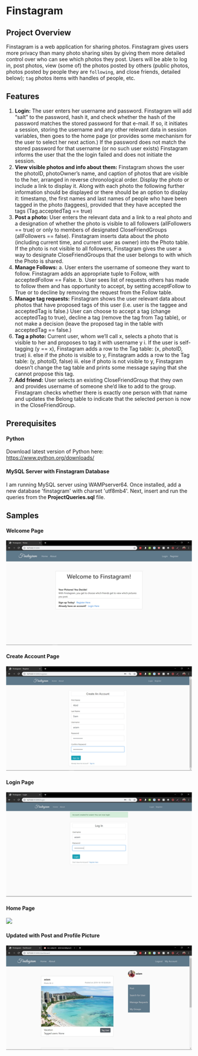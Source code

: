 # Finstagram
## Project Overview 
Finstagram is a web application for sharing photos. Finstagram gives users more privacy than many photo sharing sites by giving them more detailed control over who can see which photos they post. Users will be able to log in, post photos, view (some of) the photos posted by others (public photos, photos posted by people they are `following`, and close friends, detailed below); `tag` photos items with handles of people, etc. 
## Features
1. **Login:** The user enters her username and password. Finstagram will add “salt” to the password, hash it, and check whether the hash of the password matches the stored password for that e-mail. If so, it initiates a session, storing the username and any other relevant data in session variables, then goes to the home page (or provides some mechanism for the user to select her next action.) If the password does not match the stored password for that username (or no such user exists) Finstagram informs the user that the the login failed and does not initiate the session.
2. **View visible photos and info about them:** Finstagram shows the user the photoID, photoOwner’s name, and caption of photos that are visible to the her, arranged in reverse chronological order. Display the photo or include a link to display it. Along with each photo the following further information should be displayed or there should be an option to display it: timestamp, the first names and last names of people who have been tagged in the photo (taggees), provided that they have accepted the tags (Tag.acceptedTag == true) 
3. **Post a photo:** User enters the relevant data and a link to a real photo and a designation of whether the photo is visible to all followers (allFollowers == true) or only to members of designated CloseFriendGroups (allFollowers == false). Finstagram inserts data about the photo (including current time, and current user as owner) into the Photo table. If the photo is not visible to all followers, Finstagram gives the user a way to designate CloseFriendGroups that the user belongs to with which the Photo is shared. 
4. **Manage Follows:**
  a. User enters the username of someone they want to follow. Finstagram adds an appropriate tuple to Follow, with acceptedFollow == False. 
  b. User sees list of requests others has made to follow them and has opportunity to accept, by setting acceptFollow to True or to decline by removing the request from the Follow table. 
5. **Manage tag requests:** Finstagram shows the user relevant data about photos that have proposed tags of this user (i.e. user is the taggee and acceptedTag is false.) User can choose to accept a tag (change acceptedTag to true), decline a tag (remove the tag from Tag table), or not make a decision (leave the proposed tag in the table with acceptedTag == false.) 
6. **Tag a photo:** Current user, whom we’ll call x, selects a photo that is visible to her and proposes to tag it with username y 
i. If the user is self-tagging (y == x), Finstagram adds a row to the Tag table: (x, photoID, true) ii. else if the photo is visible to y, Finstagram adds a row to the Tag table: (y, photoID, false) iii. else if photo is not visible to y, Finstagram doesn’t change the tag table 
and prints some message saying that she cannot propose this tag. 
7. **Add friend:** User selects an existing CloseFriendGroup that they own and provides 
username of someone she’d like to add to the group. Finstagram checks whether there is exactly one person with that name and updates the Belong table to indicate that the selected person is now in the CloseFriendGroup. 
## Prerequisites
#### Python
Download latest version of Python here: https://www.python.org/downloads/
#### MySQL Server with Finstagram Database
I am running MySQL server using WAMPserver64. Once installed, add a new database 'finstagram' with charset 'utf8mb4'. Next, insert and run the queries from the **ProjectQueries.sql** file.
## Samples
#### Welcome Page
![](samples/welcome.jpg)
#### Create Account Page
![](samples/createaccount.jpg)
#### Login Page
![](samples/login.jpg)
#### Home Page
![](sample/home.jpg)
#### Updated with Post and Profile Picture
![](samples/samplepost.jpg)

